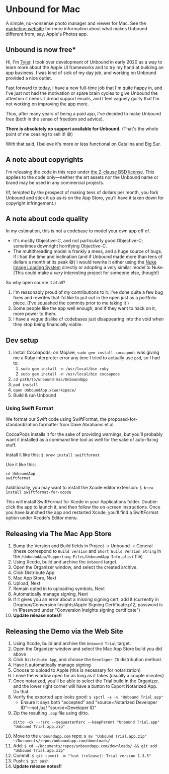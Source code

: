 # Unbound for Mac

A simple, no-nonsense photo manager and viewer for Mac. See the [marketing website](https://unboundapp.com/) for more information about what makes Unbound different from, say, Apple's Photos app.

## Unbound is now free*

Hi, I'm [Tyler](https://tylerayoung.com). I took over development of Unbound in early 2020 as a way to learn more about the Apple UI frameworks and to try my hand at building an app business. I was kind of sick of my day job, and working on Unbound provided a nice outlet.

Fast forward to today, I have a new full-time job that I'm quite happy in, and I've just not had the motivation or spare brain cycles to give Unbound the attention it needs. I dread support emails, and I feel vaguely guilty that I'm not working on improving the app more.

Thus, after many years of being a paid app, I've decided to make Unbound free (both in the sense of freedom and advice).

**There is absolutely no support available for Unbound.** (That's the whole point of me ceasing to sell it! 😅)

With that said, I believe it's more or less functional on Catalina and Big Sur.

## A note about copyrights

I'm releasing the code in this repo under [the 2-clause BSD license](https://opensource.org/licenses/BSD-2-Clause). This applies to the code only—neither the art assets nor the Unbound name or brand may be used in any commercial projects.

(If, tempted by the prospect of making tens of dollars per month, you fork Unbound and stick it up as-is on the App Store, you'll have it taken down for copyright infringement.)

## A note about code quality

In my estimation, this is not a codebase to model your own app off of.

- It's mostly Objective-C, and not particularly good Objective-C; sometimes downright horrifying Objective-C.
- The multithreading model is frankly a mess, and a huge source of bugs. If I had the time and inclination (and if Unbound made more than tens of dollars a month at its peak 😅) I would rewrite it either using the [Nuke Image Loading System](https://github.com/kean/Nuke) directly or adopting a very similar model to Nuke. (This could make a _very_ interesting project for someone else, though!)

So why open source it at all?

1. I'm reasonably proud of _my_ contributions to it. I've done quite a few bug fixes and rewrites that I'd like to put out in the open just as a portfolio piece. (I've squashed the commits prior to me taking it )
2. Some people like the app well enough, and if they want to hack on it, more power to them.
3. I have a vague dislike of codebases just disappearing into the void when they stop being financially viable.

## Dev setup

1. Install Cocoapods; on Mojave, `sudo gem install cocoapods` was giving me a Ruby interpreter error any time I tried to actually use `pod`, so I had to:
    1. `sudo gem install -n /usr/local/bin ruby`
    2. `sudo gem install -n /usr/local/bin cocoapods`
2. `cd path/to/unbound-mac/UnboundApp`
3. `pod install`
4. `open UnboundApp.xcworkspace/`
5. Build & run Unbound

### Using Swift Format

We format our Swift code using SwiftFormat, the proposed-for-standardization formatter from Dave Abrahams et al.

CocoaPods installs it for the sake of providing warnings, but you'll probably want it installed as a command line tool as well for the sake of auto-fixing stuff.

Install it like this: `$ brew install swiftformat`

Use it like this:

    cd UnboundApp
    swiftformat .

Additionally, you may want to install the Xcode editor extension: `$ brew install swiftformat-for-xcode`

This will install SwiftFormat for Xcode in your Applications folder. Double-click the app to launch it, and then follow the on-screen instructions. Once you have launched the app and restarted Xcode, you'll find a SwiftFormat option under Xcode's Editor menu.
 

## Releasing via The Mac App Store
1. Bump the Version and Build fields in Project -> Unbound -> General (these correspond to `Build version` and `Short Build Version String` in the `/UnboundApp/Supporting Files/UnboundApp-Info.plist` file)
1. Using Xcode, build and archive the `Unbound` target.
1. Open the Organizer window, and select the created archive.
1. Click Distribute App
1. Mac App Store, Next
1. Upload, Next
1. Remain opted in to uploading symbols, Next
1. Automatically manage signing, Next
1. If it gives you an error about a missing signing cert, add it (currently in Dropbox/Conversion Insights/Apple Signing Certificate.p12, password is in 1Password under "Conversion Insights signing certificate")
1. **Update release notes!!**

## Releasing the Demo via the Web Site

1. Using Xcode, build and archive the `Unbound Trial` target.
1. Open the Organizer window and select the Mac App Store build you did above
1. Click `Distribute App`, and choose the `Developer ID` distribution method.
1. Have it automatically manage signing
1. Choose to upload to Apple (this is necessary for notarization)
1. Leave the window open for as long as it takes (usually a couple minutes)
1. Once notarized, you'll be able to select the Trial build in the Organizer, and the lower right corner will have a button to Export Notarized App. Do that.
1. Verify the exported app looks good: `$ spctl -a -v "Unbound Trial.app"`
    - Ensure it says both "accepted" and "source=Notarized Developer ID"—not *just* "source=Developer ID"
1. Zip the resulting `.app` file using ditto.
    ```
    ditto -ck --rsrc --sequesterRsrc --keepParent "Unbound Trial.app" "Unbound Trial.app.zip"
    ```
1. Move to the `unboundapp.com` repo: `$ mv "Unbound Trial.app.zip" ~/Documents/repos/unboundapp.com/downloads/`
1. Add: `$ cd ~/Documents/repos/unboundapp.com/downloads/ && git add "Unbound Trial.app.zip"`
1. Commit: `$ git commit -m "feat (release): Trial version 1.3.5"`
1. Push: `$ git push`
1. **Update release notes!!**
